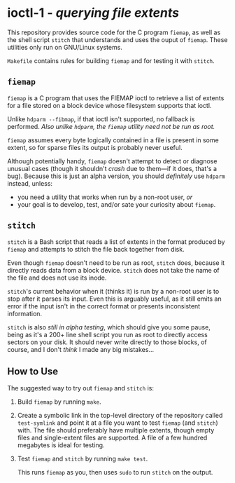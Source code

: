 # ioctl-1 - *querying file extents*

This repository provides source code for the C program `fiemap`, as well as the
shell script `stitch` that understands and uses the ouput of `fiemap`. These
utilities only run on GNU/Linux systems.

`Makefile` contains rules for building `fiemap` and for testing it with
`stitch`.

## `fiemap`

`fiemap` is a C program that uses the FIEMAP ioctl to retrieve a list of
extents for a file stored on a block device whose filesystem supports that
ioctl.

Unlike `hdparm --fibmap`, if that ioctl isn't supported, no fallback is
performed. *Also unlike `hdparm`, the `fiemap` utility need not be run as
root.*

`fiemap` assumes every byte logically contained in a file is present in some
extent, so for sparse files its output is probably never useful.

Although potentially handy, `fiemap` doesn't attempt to detect or diagnose
unusual cases (though it shouldn't *crash* due to them—if it does, that's a
bug). Because this is just an alpha version, you should *definitely* use
`hdparm` instead, unless:

- you need a utility that works when run by a non-root user, *or*
- your goal is to develop, test, and/or sate your curiosity about `fiemap`.

## `stitch`

`stitch` is a Bash script that reads a list of extents in the format
produced by `fiemap` and attempts to stitch the file back together from disk.

Even though `fiemap` doesn't need to be run as root, `stitch` does, because it
directly reads data from a block device. `stitch` does not take the name of the
file and does not use its inode.

`stitch`'s current behavior when it (thinks it) is run by a non-root user is to
stop after it parses its input. Even this is arguably useful, as it still emits
an error if the input isn't in the correct format or presents inconsistent
information.

`stitch` is also *still in alpha testing*, which should give you some pause,
being as it's a 200+ line shell script you run as root to directly access
sectors on your disk. It should never write directly to those blocks, of
course, and I don't *think* I made any big mistakes...

## How to Use

The suggested way to try out `fiemap` and `stitch` is:

1. Build `fiemap` by running `make`.

2. Create a symbolic link in the top-level directory of the repository called
`test-symlink` and point it at a file you want to test `fiemap` (and `stitch`)
with. The file should preferably have multiple extents, though empty files and
single-extent files are supported. A file of a few hundred megabytes is ideal
for testing.

3. Test `fiemap` and `stitch` by running `make test`.

    This runs `fiemap` as you, then uses `sudo` to run `stitch` on the output.
